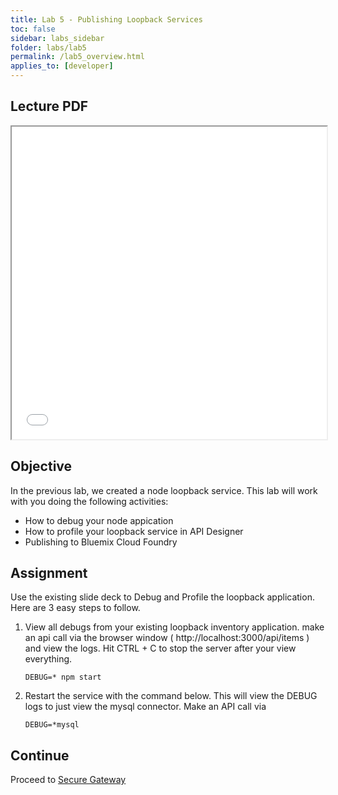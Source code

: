 ```yaml
---
title: Lab 5 - Publishing Loopback Services
toc: false
sidebar: labs_sidebar
folder: labs/lab5
permalink: /lab5_overview.html
applies_to: [developer]
---
```


## Lecture PDF

 <iframe style="overflow:hidden;height:500;width:100%" height="500" width="100%" src="./assets/lectures/Lecture-Publishing_Loopback_Services.pdf"> </iframe>

## Objective

In the previous lab, we created a node loopback service.  This lab will work with you doing the following activities:

+ How to debug your node appication
+ How to profile your loopback service in API Designer
+ Publishing to Bluemix Cloud Foundry

## Assignment

Use the existing slide deck to Debug and Profile the loopback application.  Here are 3 easy steps to follow. 

1. View all debugs from your existing loopback inventory application. make an api call via the browser window ( http://localhost:3000/api/items ) and view the logs. Hit CTRL + C to stop the server after your view everything.

    ```shell
    DEBUG=* npm start
    ```
1. Restart the service with the command below.  This will view the DEBUG logs to just view the mysql connector. Make an API call via 

    ```shell
    DEBUG=*mysql
    ```

 
## Continue

Proceed to [Secure Gateway](lab6_overview.html)
 
